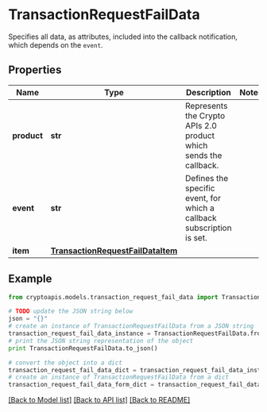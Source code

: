 # TransactionRequestFailData

Specifies all data, as attributes, included into the callback notification, which depends on the `event`.

## Properties
Name | Type | Description | Notes
------------ | ------------- | ------------- | -------------
**product** | **str** | Represents the Crypto APIs 2.0 product which sends the callback. | 
**event** | **str** | Defines the specific event, for which a callback subscription is set. | 
**item** | [**TransactionRequestFailDataItem**](TransactionRequestFailDataItem.md) |  | 

## Example

```python
from cryptoapis.models.transaction_request_fail_data import TransactionRequestFailData

# TODO update the JSON string below
json = "{}"
# create an instance of TransactionRequestFailData from a JSON string
transaction_request_fail_data_instance = TransactionRequestFailData.from_json(json)
# print the JSON string representation of the object
print TransactionRequestFailData.to_json()

# convert the object into a dict
transaction_request_fail_data_dict = transaction_request_fail_data_instance.to_dict()
# create an instance of TransactionRequestFailData from a dict
transaction_request_fail_data_form_dict = transaction_request_fail_data.from_dict(transaction_request_fail_data_dict)
```
[[Back to Model list]](../README.md#documentation-for-models) [[Back to API list]](../README.md#documentation-for-api-endpoints) [[Back to README]](../README.md)



